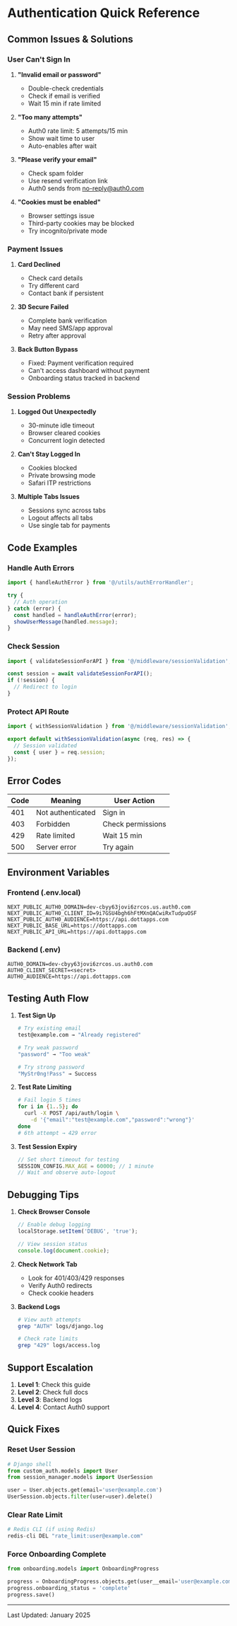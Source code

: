 # Authentication Quick Reference

## Common Issues & Solutions

### User Can't Sign In

1. **"Invalid email or password"**
   - Double-check credentials
   - Check if email is verified
   - Wait 15 min if rate limited

2. **"Too many attempts"**
   - Auth0 rate limit: 5 attempts/15 min
   - Show wait time to user
   - Auto-enables after wait

3. **"Please verify your email"**
   - Check spam folder
   - Use resend verification link
   - Auth0 sends from no-reply@auth0.com

4. **"Cookies must be enabled"**
   - Browser settings issue
   - Third-party cookies may be blocked
   - Try incognito/private mode

### Payment Issues

1. **Card Declined**
   - Check card details
   - Try different card
   - Contact bank if persistent

2. **3D Secure Failed**
   - Complete bank verification
   - May need SMS/app approval
   - Retry after approval

3. **Back Button Bypass**
   - Fixed: Payment verification required
   - Can't access dashboard without payment
   - Onboarding status tracked in backend

### Session Problems

1. **Logged Out Unexpectedly**
   - 30-minute idle timeout
   - Browser cleared cookies
   - Concurrent login detected

2. **Can't Stay Logged In**
   - Cookies blocked
   - Private browsing mode
   - Safari ITP restrictions

3. **Multiple Tabs Issues**
   - Sessions sync across tabs
   - Logout affects all tabs
   - Use single tab for payments

## Code Examples

### Handle Auth Errors
```javascript
import { handleAuthError } from '@/utils/authErrorHandler';

try {
  // Auth operation
} catch (error) {
  const handled = handleAuthError(error);
  showUserMessage(handled.message);
}
```

### Check Session
```javascript
import { validateSessionForAPI } from '@/middleware/sessionValidation';

const session = await validateSessionForAPI();
if (!session) {
  // Redirect to login
}
```

### Protect API Route
```javascript
import { withSessionValidation } from '@/middleware/sessionValidation';

export default withSessionValidation(async (req, res) => {
  // Session validated
  const { user } = req.session;
});
```

## Error Codes

| Code | Meaning | User Action |
|------|---------|-------------|
| 401 | Not authenticated | Sign in |
| 403 | Forbidden | Check permissions |
| 429 | Rate limited | Wait 15 min |
| 500 | Server error | Try again |

## Environment Variables

### Frontend (.env.local)
```
NEXT_PUBLIC_AUTH0_DOMAIN=dev-cbyy63jovi6zrcos.us.auth0.com
NEXT_PUBLIC_AUTH0_CLIENT_ID=9i7GSU4bgh6hFtMXnQACwiRxTudpuOSF
NEXT_PUBLIC_AUTH0_AUDIENCE=https://api.dottapps.com
NEXT_PUBLIC_BASE_URL=https://dottapps.com
NEXT_PUBLIC_API_URL=https://api.dottapps.com
```

### Backend (.env)
```
AUTH0_DOMAIN=dev-cbyy63jovi6zrcos.us.auth0.com
AUTH0_CLIENT_SECRET=<secret>
AUTH0_AUDIENCE=https://api.dottapps.com
```

## Testing Auth Flow

1. **Test Sign Up**
   ```bash
   # Try existing email
   test@example.com → "Already registered"
   
   # Try weak password
   "password" → "Too weak"
   
   # Try strong password
   "MyStr0ng!Pass" → Success
   ```

2. **Test Rate Limiting**
   ```bash
   # Fail login 5 times
   for i in {1..5}; do
     curl -X POST /api/auth/login \
       -d '{"email":"test@example.com","password":"wrong"}'
   done
   # 6th attempt → 429 error
   ```

3. **Test Session Expiry**
   ```javascript
   // Set short timeout for testing
   SESSION_CONFIG.MAX_AGE = 60000; // 1 minute
   // Wait and observe auto-logout
   ```

## Debugging Tips

1. **Check Browser Console**
   ```javascript
   // Enable debug logging
   localStorage.setItem('DEBUG', 'true');
   
   // View session status
   console.log(document.cookie);
   ```

2. **Check Network Tab**
   - Look for 401/403/429 responses
   - Verify Auth0 redirects
   - Check cookie headers

3. **Backend Logs**
   ```bash
   # View auth attempts
   grep "AUTH" logs/django.log
   
   # Check rate limits
   grep "429" logs/access.log
   ```

## Support Escalation

1. **Level 1**: Check this guide
2. **Level 2**: Check full docs
3. **Level 3**: Backend logs
4. **Level 4**: Contact Auth0 support

## Quick Fixes

### Reset User Session
```python
# Django shell
from custom_auth.models import User
from session_manager.models import UserSession

user = User.objects.get(email='user@example.com')
UserSession.objects.filter(user=user).delete()
```

### Clear Rate Limit
```python
# Redis CLI (if using Redis)
redis-cli DEL "rate_limit:user@example.com"
```

### Force Onboarding Complete
```python
from onboarding.models import OnboardingProgress

progress = OnboardingProgress.objects.get(user__email='user@example.com')
progress.onboarding_status = 'complete'
progress.save()
```

---
Last Updated: January 2025